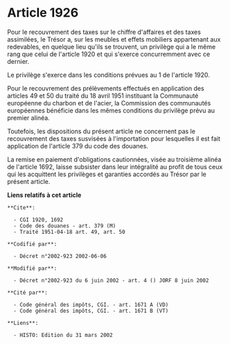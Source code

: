 # Article 1926

Pour le recouvrement des taxes sur le chiffre d'affaires et des taxes assimilées, le Trésor a, sur les meubles et effets
mobiliers appartenant aux redevables, en quelque lieu qu'ils se trouvent, un privilège qui a le même rang que celui de
l'article 1920 et qui s'exerce concurremment avec ce dernier.

Le privilège s'exerce dans les conditions prévues au 1 de l'article 1920.

Pour le recouvrement des prélèvements effectués en application des articles 49 et 50 du traité du 18 avril 1951 instituant la
Communauté européenne du charbon et de l'acier, la Commission des communautés européennes bénéficie dans les mêmes conditions
du privilège prévu au premier alinéa.

Toutefois, les dispositions du présent article ne concernent pas le recouvrement des taxes susvisées à l'importation pour
lesquelles il est fait application de l'article 379 du code des douanes.

La remise en paiement d'obligations cautionnées, visée au troisième alinéa de l'article 1692, laisse subsister dans leur
intégralité au profit de tous ceux qui les acquittent les privilèges et garanties accordés au Trésor par le présent article.

**Liens relatifs à cet article**

	**Cite**:

	  - CGI 1920, 1692
	  - Code des douanes - art. 379 (M)
	  - Traité 1951-04-18 art. 49, art. 50

	**Codifié par**:

	  - Décret n°2002-923 2002-06-06

	**Modifié par**:

	  - Décret n°2002-923 du 6 juin 2002 - art. 4 () JORF 8 juin 2002

	**Cité par**:

	  - Code général des impôts, CGI. - art. 1671 A (VD)
	  - Code général des impôts, CGI. - art. 1671 B (VT)

	**Liens**:

	  - HISTO: Edition du 31 mars 2002
